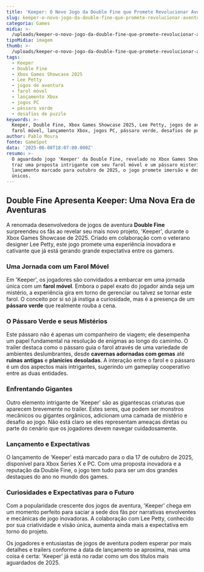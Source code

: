 ```yaml
---
title: 'Keeper: O Novo Jogo da Double Fine que Promete Revolucionar Aventuras'
slug: keeper-o-novo-jogo-da-double-fine-que-promete-revolucionar-aventuras
categoria: Games
midia: >-
  /uploads/keeper-o-novo-jogo-da-double-fine-que-promete-revolucionar-aventuras-thumb.png
tipoMidia: imagem
thumb: >-
  /uploads/keeper-o-novo-jogo-da-double-fine-que-promete-revolucionar-aventuras-thumb.png
tags:
  - Keeper
  - Double Fine
  - Xbox Games Showcase 2025
  - Lee Petty
  - jogos de aventura
  - farol móvel
  - lançamento Xbox
  - jogos PC
  - pássaro verde
  - desafios de puzzle
keywords: >-
  Keeper, Double Fine, Xbox Games Showcase 2025, Lee Petty, jogos de aventura,
  farol móvel, lançamento Xbox, jogos PC, pássaro verde, desafios de puzzle
author: Pablo Moura
fonte: GameSpot
data: '2025-06-08T18:07:00.000Z'
resumo: >-
  O aguardado jogo 'Keeper' da Double Fine, revelado no Xbox Games Showcase,
  traz uma proposta intrigante com seu farol móvel e um pássaro misterioso. Com
  lançamento marcado para outubro de 2025, o jogo promete imersão e desafios
  únicos.
---
```


## Double Fine Apresenta Keeper: Uma Nova Era de Aventuras

A renomada desenvolvedora de jogos de aventura **Double Fine** surpreendeu os fãs ao revelar seu mais novo projeto, 'Keeper', durante o Xbox Games Showcase de 2025. Criado em colaboração com o veterano designer Lee Petty, este jogo promete uma experiência inovadora e cativante que já está gerando grande expectativa entre os gamers.

### Uma Jornada com um Farol Móvel

Em 'Keeper', os jogadores são convidados a embarcar em uma jornada única com um **farol móvel**. Embora o papel exato do jogador ainda seja um mistério, a experiência gira em torno de gerenciar ou talvez se tornar este farol. O conceito por si só já instiga a curiosidade, mas é a presença de um **pássaro verde** que realmente rouba a cena.

### O Pássaro Verde e seus Mistérios

Este pássaro não é apenas um companheiro de viagem; ele desempenha um papel fundamental na resolução de enigmas ao longo do caminho. O trailer destaca como o pássaro guia o farol através de uma variedade de ambientes deslumbrantes, desde **cavernas adornadas com gemas** até **ruínas antigas** e **planícies desoladas**. A interação entre o farol e o pássaro é um dos aspectos mais intrigantes, sugerindo um gameplay cooperativo entre as duas entidades.

### Enfrentando Gigantes

Outro elemento intrigante de 'Keeper' são as gigantescas criaturas que aparecem brevemente no trailer. Estes seres, que podem ser monstros mecânicos ou gigantes orgânicos, adicionam uma camada de mistério e desafio ao jogo. Não está claro se eles representam ameaças diretas ou parte do cenário que os jogadores devem navegar cuidadosamente.

### Lançamento e Expectativas

O lançamento de 'Keeper' está marcado para o dia 17 de outubro de 2025, disponível para Xbox Series X e PC. Com uma proposta inovadora e a reputação da Double Fine, o jogo tem tudo para ser um dos grandes destaques do ano no mundo dos games.

### Curiosidades e Expectativas para o Futuro

Com a popularidade crescente dos jogos de aventura, 'Keeper' chega em um momento perfeito para saciar a sede dos fãs por narrativas envolventes e mecânicas de jogo inovadoras. A colaboração com Lee Petty, conhecido por sua criatividade e visão única, aumenta ainda mais a expectativa em torno do projeto.

Os jogadores e entusiastas de jogos de aventura podem esperar por mais detalhes e trailers conforme a data de lançamento se aproxima, mas uma coisa é certa: 'Keeper' já está no radar como um dos títulos mais aguardados de 2025.


